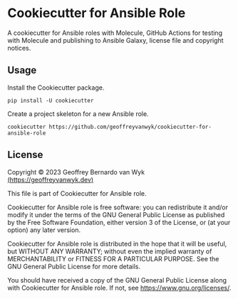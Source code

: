 # Cookiecutter for Ansible Role

A cookiecutter for Ansible roles with Molecule, GitHub Actions for testing with Molecule and publishing to Ansible Galaxy, license file and copyright notices.

## Usage

Install the Cookiecutter package.

```shell
pip install -U cookiecutter
```

Create a project skeleton for a new Ansible role.

```shell
cookiecutter https://github.com/geoffreyvanwyk/cookiecutter-for-ansible-role
```

## License

Copyright &copy; 2023 Geoffrey Bernardo van Wyk [(https://geoffreyvanwyk.dev)](https://geoffreyvanwyk.dev)

This file is part of Cookiecutter for Ansible role.

Cookiecutter for Ansible role is free software: you can redistribute it and/or modify it under the terms of the GNU General Public License as published by the Free Software Foundation, either version 3 of the License, or (at your option) any later version.

Cookiecutter for Ansible role is distributed in the hope that it will be useful, but WITHOUT ANY WARRANTY; without even the implied warranty of MERCHANTABILITY or FITNESS FOR A PARTICULAR PURPOSE. See the GNU General Public License for more details.

You should have received a copy of the GNU General Public License along with Cookiecutter for Ansible role. If not, see <https://www.gnu.org/licenses/>.

